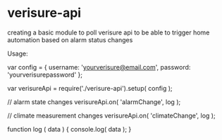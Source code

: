 verisure-api
============
creating a basic module to poll verisure api to be able to trigger home automation based on alarm status changes


Usage:

var config = {
	username: 'yourverisure@email.com',
	password: 'yourverisurepassword'
};


var verisureApi = require('./verisure-api').setup( config );


// alarm state changes
verisureApi.on( 'alarmChange', log );

// climate measurement changes
verisureApi.on( 'climateChange', log );

function log ( data ) {
	console.log( data );
}